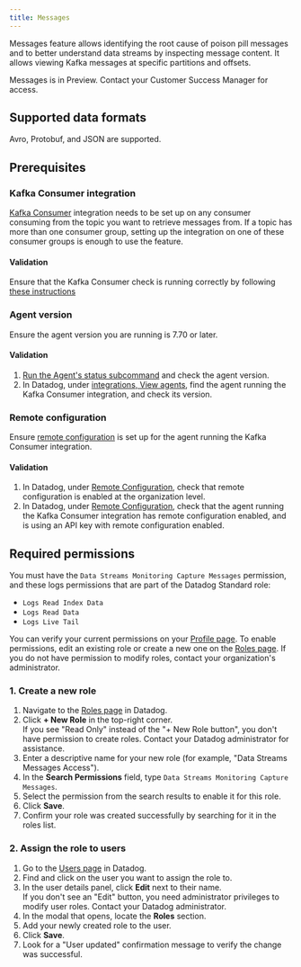 ```yaml
---
title: Messages
---
```


Messages feature allows identifying the root cause of poison pill messages and to better understand data streams by inspecting message content.
It allows viewing Kafka messages at specific partitions and offsets.

<div class="alert alert-info">
   Messages is in Preview. Contact your Customer Success Manager for access.
</div>

## Supported data formats

Avro, Protobuf, and JSON are supported.

## Prerequisites

### Kafka Consumer integration

[Kafka Consumer][6] integration needs to be set up on any consumer consuming from the topic you want to retrieve messages from.
If a topic has more than one consumer group, setting up the integration on one of these consumer groups is enough to use the feature.

#### Validation

Ensure that the Kafka Consumer check is running correctly by following [these instructions][11]

### Agent version

Ensure the agent version you are running is 7.70 or later.

#### Validation

1. [Run the Agent's status subcommand][10] and check the agent version.
2. In Datadog, under [integrations, View agents][12], find the agent running the Kafka Consumer integration, and check its version.

### Remote configuration

Ensure [remote configuration][3] is set up for the agent running the Kafka Consumer integration.

#### Validation

1. In Datadog, under [Remote Configuration][13], check that remote configuration is enabled at the organization level.
2. In Datadog, under [Remote Configuration][13], check that the agent running the Kafka Consumer integration has remote configuration enabled, and is using an API key with remote configuration enabled.

## Required permissions

You must have the `Data Streams Monitoring Capture Messages` permission, and these logs permissions that are part of the Datadog Standard role:
* `Logs Read Index Data`
* `Logs Read Data`
* `Logs Live Tail`

You can verify your current permissions on your [Profile page][7].
To enable permissions, edit an existing role or create a new one on the [Roles page][8]. If you do not have permission to modify roles, contact your organization's administrator.

### 1. Create a new role

1. Navigate to the [Roles page][8] in Datadog.
2. Click **+ New Role** in the top-right corner.
   <div class="alert alert-info">
   If you see "Read Only" instead of the "+ New Role button", you don't have permission to create roles. Contact your Datadog administrator for assistance.
   </div>
3. Enter a descriptive name for your new role (for example, "Data Streams Messages Access").
4. In the **Search Permissions** field, type `Data Streams Monitoring Capture Messages`.
5. Select the permission from the search results to enable it for this role.
6. Click **Save**.
7. Confirm your role was created successfully by searching for it in the roles list.

### 2. Assign the role to users

1. Go to the [Users page][9] in Datadog.
2. Find and click on the user you want to assign the role to.
3. In the user details panel, click **Edit** next to their name.
   <div class="alert alert-info">
   If you don't see an "Edit" button, you need administrator privileges to modify user roles. Contact your Datadog administrator.
   </div>
4. In the modal that opens, locate the **Roles** section.
5. Add your newly created role to the user.
6. Click **Save**.
7. Look for a "User updated" confirmation message to verify the change was successful.

[1]: #agent-setup
[2]: #required-permissions
[3]: /agent/remote_config
[4]: https://app.datadoghq.com/fleet
[5]: https://app.datadoghq.com/organization-settings/remote-config
[6]: /integrations/kafka-consumer
[7]: https://app.datadoghq.com/personal-settings/profile
[8]: https://app.datadoghq.com/organization-settings/roles
[9]: https://app.datadoghq.com/organization-settings/users
[10]: /agent/configuration/agent-commands/#agent-information
[11]: /integrations/kafka-consumer/?tab=host#validation
[12]: https://app.datadoghq.com/fleet
[13]: https://app.datadoghq.com/organization-settings/remote-config

